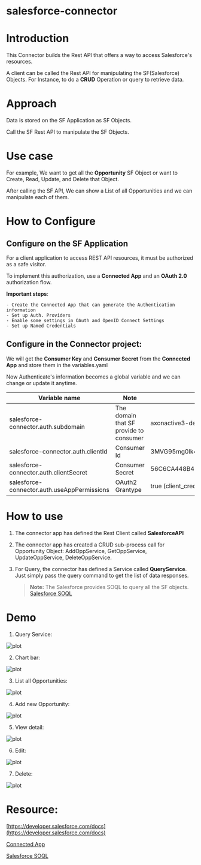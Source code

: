 # salesforce-connector
# Introduction
This Connector builds the Rest API that offers a way to access Salesforce's resources.

A client can be called the Rest API for manipulating the SF(Salesforce) Objects. For Instance, to do a **CRUD** Operation or query to retrieve data.

# Approach
Data is stored on the SF Application as SF Objects.

Call the SF Rest API  to manipulate the SF Objects.

# Use case
For example, We want to get all the **Opportunity** SF Object or want to Create, Read, Update, and Delete that Object.

After calling the SF API, We can show a List of all Opportunities and we can manipulate each of them.

# How to Configure


  ## Configure on the SF Application
  For a client application to access REST API resources, it must be authorized as a safe visitor.
  
  To implement this authorization, use a **Connected App** and an **OAuth 2.0** authorization flow.

  **Important steps**:
  
    - Create the Connected App that can generate the Authentication information
    - Set up Auth. Providers
    - Enable some settings in OAuth and OpenID Connect Settings
    - Set up Named Credentials


  ## Configure in the Connector project:
  We will get the **Consumer Key** and **Consumer Secret** from the **Connected App** and store them in the variables.yaml

  Now Authenticate's information becomes a global variable and we can change or update it anytime.

  
  | Variable name                              | Note                                          |Example                                                                               |
  |--------------------------------------------|-----------------------------------------------|--------------------------------------------------------------------------------------|
  |salesforce-connector.auth.subdomain         |The domain that SF provide to consumer         |axonactive3-dev-ed.develop                                                            |
  |salesforce-connector.auth.clientId          |Consumer Id                                    |3MVG95mg0lk4bathQF4Z_F1GcZZPr8ztvo29c53HhwOXnCKBkP8LkxHnb5KlydXj3Oomw0VHsY3qdrM8lzU76 |
  |salesforce-connector.auth.clientSecret      |Consumer Secret                                |56C6CA448B49032828FE4C4DF16D1AF4804B8CC734E066B255A5B31A9895D9D8                      |
  |salesforce-connector.auth.useAppPermissions |OAuth2 Grantype                                |true (client_credentials)                                                             |


# How to use

  1. The connector app has defined the Rest Client called **SalesforceAPI**
     
  3. The connector app has created a CRUD sub-process call for Opportunity Object: AddOppService, GetOppService, UpdateOppService, DeleteOppService.
     
  5. For Query, the connector has defined a Service called **QueryService**. Just simply pass the query command to get the list of data responses.
     
     > **Note:** The Salesforce provides SOQL to query all the SF objects. [Salesforce SOQL](https://developer.salesforce.com/docs/atlas.en-us.soql_sosl.meta/soql_sosl/sforce_api_calls_soql.htm)


# Demo

1. Query Service:

![plot](/salesforce-connector-product/doc/img/sf-query.png)

2. Chart bar:

![plot](/salesforce-connector-product/doc/img/sf-chart.png)

3. List all Opportunities:

![plot](/salesforce-connector-product/doc/img/sf-list.png)

4. Add new Opportunity:

![plot](/salesforce-connector-product/doc/img/sf-addNew.png)  

5. View detail:

![plot](/salesforce-connector-product/doc/img/sf-detail.png)   

6. Edit:

![plot](/salesforce-connector-product/doc/img/sf-edit.png)

7. Delete:

![plot](/salesforce-connector-product/doc/img/sf-delete.png)   


# Resource:
[https://developer.salesforce.com/docs](https://developer.salesforce.com/docs)

[Connected App](https://help.salesforce.com/s/articleView?id=sf.connected_app_client_credentials_setup.htm&type=5)

[Salesforce SOQL](https://developer.salesforce.com/docs/atlas.en-us.soql_sosl.meta/soql_sosl/sforce_api_calls_soql.htm)


